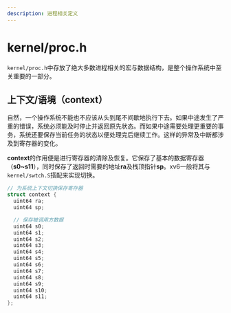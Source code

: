 ```yaml
---
description: 进程相关定义
---
```


# kernel/proc.h

`kernel/proc.h`中存放了绝大多数进程相关的宏与数据结构，是整个操作系统中至关重要的一部分。

## 上下文/语境（context）

自然，一个操作系统不能也不应该从头到尾不间歇地执行下去。如果中途发生了严重的错误，系统必须能及时停止并返回原先状态。而如果中途需要处理更重要的事务，系统还要保存当前任务的状态以便处理完后继续工作。这样的异常及中断都涉及到寄存器的变化。

**context**的作用便是进行寄存器的清除及恢复。它保存了基本的数据寄存器（**s0~s11**），同时保存了返回时需要的地址**ra**及栈顶指针**sp**。xv6一般将其与`kernel/swtch.S`搭配来实现切换。

```c
// 为系统上下文切换保存寄存器
struct context {
  uint64 ra;
  uint64 sp;

  // 保存被调用方数据
  uint64 s0;
  uint64 s1;
  uint64 s2;
  uint64 s3;
  uint64 s4;
  uint64 s5;
  uint64 s6;
  uint64 s7;
  uint64 s8;
  uint64 s9;
  uint64 s10;
  uint64 s11;
};
```

## 

